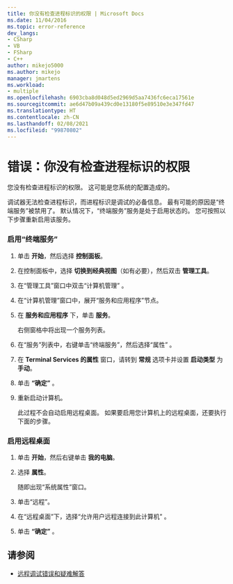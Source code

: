 ```yaml
---
title: 你没有检查进程标识的权限 | Microsoft Docs
ms.date: 11/04/2016
ms.topic: error-reference
dev_langs:
- CSharp
- VB
- FSharp
- C++
author: mikejo5000
ms.author: mikejo
manager: jmartens
ms.workload:
- multiple
ms.openlocfilehash: 6903cba8d048d5ed2969d5aa7436fc6eca17561e
ms.sourcegitcommit: ae6d47b09a439cd0e13180f5e89510e3e347fd47
ms.translationtype: HT
ms.contentlocale: zh-CN
ms.lasthandoff: 02/08/2021
ms.locfileid: "99870802"
---
```

# <a name="error-you-do-not-have-permission-to-inspect-the-process39s-identity"></a>错误：你没有检查进程标识的权限
您没有检查进程标识的权限。 这可能是您系统的配置造成的。

 调试器无法检查进程标识，而进程标识是调试的必备信息。 最有可能的原因是“终端服务”被禁用了。 默认情况下，“终端服务”服务是处于启用状态的。 您可按照以下步骤重新启用该服务。

### <a name="to-enable-terminal-services"></a>启用“终端服务”

1. 单击 **开始**，然后选择 **控制面板**。

2. 在控制面板中，选择 **切换到经典视图**（如有必要），然后双击 **管理工具**。

3. 在“管理工具”窗口中双击“计算机管理” 。

4. 在“计算机管理”窗口中，展开“服务和应用程序”节点。

5. 在 **服务和应用程序** 下，单击 **服务**。

     右侧窗格中将出现一个服务列表。

6. 在“服务”列表中，右键单击“终端服务”，然后选择“属性”  。

7. 在 **Terminal Services 的属性** 窗口，请转到 **常规** 选项卡并设置 **启动类型** 为 **手动**。

8. 单击 **“确定”** 。

9. 重新启动计算机。

     此过程不会自动启用远程桌面。 如果要启用您计算机上的远程桌面，还要执行下面的步骤。

### <a name="to-enable-remote-desktop"></a>启用远程桌面

1. 单击 **开始**，然后右键单击 **我的电脑**。

2. 选择 **属性**。

     随即出现“系统属性”窗口。

3. 单击“远程”。

4. 在“远程桌面”下，选择“允许用户远程连接到此计算机” 。

5. 单击 **“确定”** 。

## <a name="see-also"></a>请参阅
- [远程调试错误和疑难解答](../debugger/remote-debugging-errors-and-troubleshooting.md)